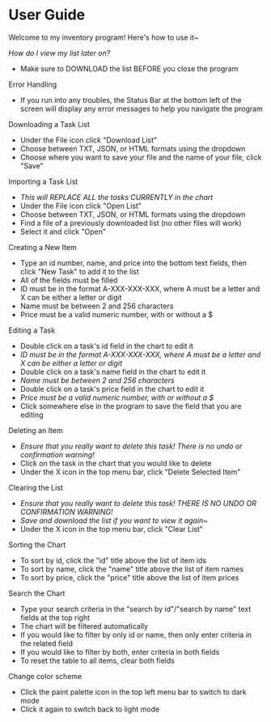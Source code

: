 # User Guide
Welcome to my inventory program! Here's how to use it~

*How do I view my list later on?*
- Make sure to DOWNLOAD the list BEFORE you close the program

Error Handling
- If you run into any troubles, the Status Bar at the bottom left of the screen will display any error messages to help you navigate the program

Downloading a Task List
- Under the File icon click "Download List"
- Choose between TXT, JSON, or HTML formats using the dropdown
- Choose where you want to save your file and the name of your file, click "Save"

Importing a Task List
- *This will REPLACE ALL the tasks CURRENTLY in the chart*
- Under the File icon click "Open List"
- Choose between TXT, JSON, or HTML formats using the dropdown
- Find a file of a previously downloaded list (no other files will work)
- Select it and click "Open"

Creating a New Item
- Type an id number, name, and price into the bottom text fields, then click "New Task" to add it to the list
- All of the fields must be filled
- ID must be in the format A-XXX-XXX-XXX, where A must be a letter and X can be either a letter or digit
- Name must be between 2 and 256 characters
- Price must be a valid numeric number, with or without a $


Editing a Task
- Double click on a task's id field in the chart to edit it 
- *ID must be in the format A-XXX-XXX-XXX, where A must be a letter and X can be either a letter or digit*
- Double click on a task's name field in the chart to edit it 
- *Name must be between 2 and 256 characters*
- Double click on a task's price field in the chart to edit it
- *Price must be a valid numeric number, with or without a $*
- Click somewhere else in the program to save the field that you are editing 

Deleting an Item
- *Ensure that you really want to delete this task! There is no undo or confirmation warning!*
- Click on the task in the chart that you would like to delete
- Under the X icon in the top menu bar, click "Delete Selected Item"

Clearing the List
- *Ensure that you really want to delete this task! THERE IS NO UNDO OR CONFIRMATION WARNING!*
- *Save and download the list if you want to view it again~*
- Under the X icon in the top menu bar, click "Clear List"

Sorting the Chart
- To sort by id, click the "id" title above the list of item ids
- To sort by name, click the "name" title above the list of item names
- To sort by price, click the "price" title above the list of item prices

Search the Chart
- Type your search criteria in the "search by id"/"search by name" text fields at the top right
- The chart will be filtered automatically
- If you would like to filter by only id or name, then only enter criteria in the related field
- If you would like to filter by both, enter criteria in both fields
- To reset the table to all items, clear both fields 

Change color scheme
- Click the paint palette icon in the top left menu bar to switch to dark mode
- Click it again to switch back to light mode

